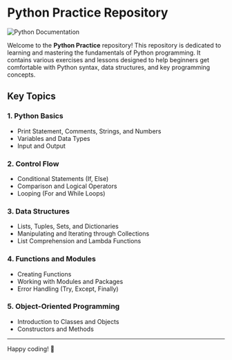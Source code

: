 # Python Practice Repository

![Python Documentation](https://img.shields.io/badge/Docs-Python%20Documentation-blue)

Welcome to the **Python Practice** repository! This repository is dedicated to learning and mastering the fundamentals of Python programming. It contains various exercises and lessons designed to help beginners get comfortable with Python syntax, data structures, and key programming concepts.


## Key Topics

### 1. Python Basics
- Print Statement, Comments, Strings, and Numbers
- Variables and Data Types
- Input and Output

### 2. Control Flow
- Conditional Statements (If, Else)
- Comparison and Logical Operators
- Looping (For and While Loops)

### 3. Data Structures
- Lists, Tuples, Sets, and Dictionaries
- Manipulating and Iterating through Collections
- List Comprehension and Lambda Functions

### 4. Functions and Modules
- Creating Functions
- Working with Modules and Packages
- Error Handling (Try, Except, Finally)

### 5. Object-Oriented Programming
- Introduction to Classes and Objects
- Constructors and Methods

---

Happy coding! 🚀
